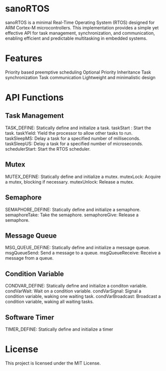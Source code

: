# sanoRTOS
sanoRTOS is a minimal Real-Time Operating System (RTOS) designed for ARM Cortex-M microcontrollers. This implementation provides a simple yet effective API for task management, synchronization, and communication, enabling efficient and predictable multitasking in embedded systems.

# Features

Priority based preemptive scheduling
Optional Priority Inheritance
Task synchronization
Task communication
Lightweight and minimalistic design

# API Functions


## Task Management

TASK_DEFINE: Statically define and initialize a task.
taskStart : Start the task.
taskYield: Yield the processor to allow other tasks to run.
taskSleepMS: Delay a task for a specified number of milliseconds.
taskSleepUS: Delay a task for a specified number of microseconds.
schedulerStart: Start the RTOS scheduler.


## Mutex

MUTEX_DEFINE: Statically define and initialize a mutex.
mutexLock: Acquire a mutex, blocking if necessary.
mutexUnlock: Release a mutex.

## Semaphore

SEMAPHORE_DEFINE: Statically define and initialize a semaphore.
semaphoreTake: Take the semaphore.
semaphoreGive: Release a semaphore.

## Message Queue

MSG_QUEUE_DEFINE: Statically define and initialize a message queue.
msgQueueSend: Send a message to a queue.
msgQueueReceive: Receive a message from a queue.

## Condition Variable
CONDVAR_DEFINE: Statically define and initialize a conditon variable.
condVarWait: Wait on a condition variable.
condVarSignal: Signal a condition variable, waking one waiting task.
condVarBroadcast: Broadcast a condition variable, waking all waiting tasks.

## Software Timer
TIMER_DEFINE: Statically define and initialize a timer

# License
This project is licensed under the MIT License.


